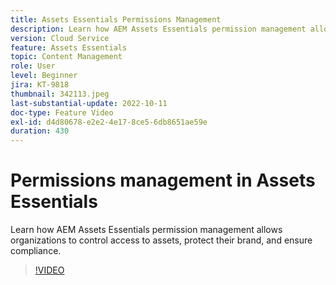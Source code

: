 ```yaml
---
title: Assets Essentials Permissions Management
description: Learn how AEM Assets Essentials permission management allows organizations to control access to assets, protect their brand, and ensure compliance.
version: Cloud Service
feature: Assets Essentials
topic: Content Management
role: User
level: Beginner
jira: KT-9818
thumbnail: 342113.jpeg
last-substantial-update: 2022-10-11
doc-type: Feature Video
exl-id: d4d80678-e2e2-4e17-8ce5-6db8651ae59e
duration: 430
---
```

# Permissions management in Assets Essentials

Learn how AEM Assets Essentials permission management allows organizations to control access to assets, protect their brand, and ensure compliance. 

>[!VIDEO](https://video.tv.adobe.com/v/342113?quality=12&learn=on)
